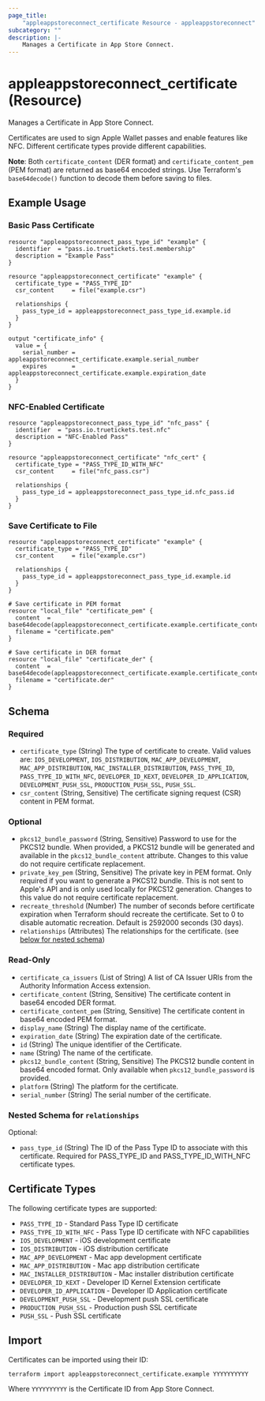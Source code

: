 ```yaml
---
page_title:
    "appleappstoreconnect_certificate Resource - appleappstoreconnect"
subcategory: ""
description: |-
    Manages a Certificate in App Store Connect.
---
```


# appleappstoreconnect_certificate (Resource)

Manages a Certificate in App Store Connect.

Certificates are used to sign Apple Wallet passes and enable features
like NFC. Different certificate types provide different capabilities.

**Note**: Both `certificate_content` (DER format) and
`certificate_content_pem` (PEM format) are returned as base64 encoded
strings. Use Terraform's `base64decode()` function to decode them before
saving to files.

## Example Usage

### Basic Pass Certificate

```hcl
resource "appleappstoreconnect_pass_type_id" "example" {
  identifier  = "pass.io.truetickets.test.membership"
  description = "Example Pass"
}

resource "appleappstoreconnect_certificate" "example" {
  certificate_type = "PASS_TYPE_ID"
  csr_content     = file("example.csr")

  relationships {
    pass_type_id = appleappstoreconnect_pass_type_id.example.id
  }
}

output "certificate_info" {
  value = {
    serial_number = appleappstoreconnect_certificate.example.serial_number
    expires       = appleappstoreconnect_certificate.example.expiration_date
  }
}
```

### NFC-Enabled Certificate

```hcl
resource "appleappstoreconnect_pass_type_id" "nfc_pass" {
  identifier  = "pass.io.truetickets.test.nfc"
  description = "NFC-Enabled Pass"
}

resource "appleappstoreconnect_certificate" "nfc_cert" {
  certificate_type = "PASS_TYPE_ID_WITH_NFC"
  csr_content     = file("nfc_pass.csr")

  relationships {
    pass_type_id = appleappstoreconnect_pass_type_id.nfc_pass.id
  }
}
```

### Save Certificate to File

```hcl
resource "appleappstoreconnect_certificate" "example" {
  certificate_type = "PASS_TYPE_ID"
  csr_content     = file("example.csr")

  relationships {
    pass_type_id = appleappstoreconnect_pass_type_id.example.id
  }
}

# Save certificate in PEM format
resource "local_file" "certificate_pem" {
  content  = base64decode(appleappstoreconnect_certificate.example.certificate_content_pem)
  filename = "certificate.pem"
}

# Save certificate in DER format
resource "local_file" "certificate_der" {
  content  = base64decode(appleappstoreconnect_certificate.example.certificate_content)
  filename = "certificate.der"
}
```

<!-- schema generated by tfplugindocs -->

## Schema

### Required

- `certificate_type` (String) The type of certificate to create. Valid
  values are: `IOS_DEVELOPMENT`, `IOS_DISTRIBUTION`,
  `MAC_APP_DEVELOPMENT`, `MAC_APP_DISTRIBUTION`,
  `MAC_INSTALLER_DISTRIBUTION`, `PASS_TYPE_ID`, `PASS_TYPE_ID_WITH_NFC`,
  `DEVELOPER_ID_KEXT`, `DEVELOPER_ID_APPLICATION`,
  `DEVELOPMENT_PUSH_SSL`, `PRODUCTION_PUSH_SSL`, `PUSH_SSL`.
- `csr_content` (String, Sensitive) The certificate signing request
  (CSR) content in PEM format.

### Optional

- `pkcs12_bundle_password` (String, Sensitive) Password to use for the
  PKCS12 bundle. When provided, a PKCS12 bundle will be generated and
  available in the `pkcs12_bundle_content` attribute. Changes to this
  value do not require certificate replacement.
- `private_key_pem` (String, Sensitive) The private key in PEM format.
  Only required if you want to generate a PKCS12 bundle. This is not
  sent to Apple's API and is only used locally for PKCS12 generation.
  Changes to this value do not require certificate replacement.
- `recreate_threshold` (Number) The number of seconds before certificate
  expiration when Terraform should recreate the certificate. Set to 0 to
  disable automatic recreation. Default is 2592000 seconds (30 days).
- `relationships` (Attributes) The relationships for the certificate.
  (see [below for nested schema](#nestedatt--relationships))

### Read-Only

- `certificate_ca_issuers` (List of String) A list of CA Issuer URIs
  from the Authority Information Access extension.
- `certificate_content` (String, Sensitive) The certificate content in
  base64 encoded DER format.
- `certificate_content_pem` (String, Sensitive) The certificate content
  in base64 encoded PEM format.
- `display_name` (String) The display name of the certificate.
- `expiration_date` (String) The expiration date of the certificate.
- `id` (String) The unique identifier of the Certificate.
- `name` (String) The name of the certificate.
- `pkcs12_bundle_content` (String, Sensitive) The PKCS12 bundle content
  in base64 encoded format. Only available when `pkcs12_bundle_password`
  is provided.
- `platform` (String) The platform for the certificate.
- `serial_number` (String) The serial number of the certificate.

<a id="nestedatt--relationships"></a>

### Nested Schema for `relationships`

Optional:

- `pass_type_id` (String) The ID of the Pass Type ID to associate with
  this certificate. Required for PASS_TYPE_ID and PASS_TYPE_ID_WITH_NFC
  certificate types.

## Certificate Types

The following certificate types are supported:

- `PASS_TYPE_ID` - Standard Pass Type ID certificate
- `PASS_TYPE_ID_WITH_NFC` - Pass Type ID certificate with NFC
  capabilities
- `IOS_DEVELOPMENT` - iOS development certificate
- `IOS_DISTRIBUTION` - iOS distribution certificate
- `MAC_APP_DEVELOPMENT` - Mac app development certificate
- `MAC_APP_DISTRIBUTION` - Mac app distribution certificate
- `MAC_INSTALLER_DISTRIBUTION` - Mac installer distribution certificate
- `DEVELOPER_ID_KEXT` - Developer ID Kernel Extension certificate
- `DEVELOPER_ID_APPLICATION` - Developer ID Application certificate
- `DEVELOPMENT_PUSH_SSL` - Development push SSL certificate
- `PRODUCTION_PUSH_SSL` - Production push SSL certificate
- `PUSH_SSL` - Push SSL certificate

## Import

Certificates can be imported using their ID:

```bash
terraform import appleappstoreconnect_certificate.example YYYYYYYYYY
```

Where `YYYYYYYYYY` is the Certificate ID from App Store Connect.
